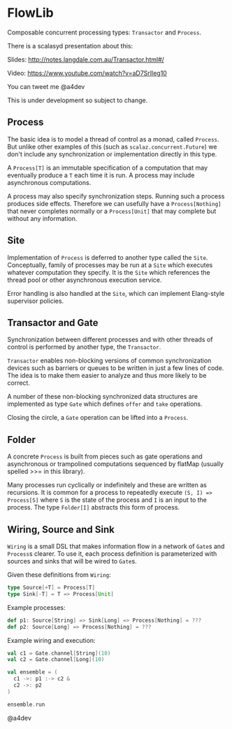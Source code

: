 FlowLib
=======

Composable concurrent processing types: `Transactor` and `Process`.

There is a scalasyd presentation about this:

Slides: http://notes.langdale.com.au/Transactor.html#/

Video: https://www.youtube.com/watch?v=aD7SrIleg10

You can tweet me @a4dev

This is under development so subject to change.  

Process
-------
The basic idea is to model a thread of control as a monad, called `Process`.  
But unlike other examples of this (such as `scalaz.concurrent.Future`)
we don't include any synchronization or implementation directly in this type.  

A `Process[T]` is an immutable specification of a computation 
that may eventually produce a `T` each time it is run.
A process may include asynchronous computations.

A process may also specify synchronization steps.
Running such a process produces side effects.
Therefore we can usefully have a `Process[Nothing]` 
that never completes normally or a `Process[Unit]` that 
may complete but without any information.

Site
----
Implementation of `Process` is deferred to another type called the `Site`.
Conceptually, family of processes may be run at a `Site` which
executes whatever computation they specify.
It is the `Site` which references the thread pool or other asynchronous
execution service.

Error handling is also handled at the `Site`, which can implement
Elang-style supervisor policies.


Transactor and Gate
-------------------
Synchronization between different processes and with
other threads of control is performed by another type, 
the `Transactor`.

`Transactor` enables non-blocking versions of common 
synchronization devices such as barriers or queues 
to be written in just a few lines of code.
The idea is to make them easier to analyze and thus 
more likely to be correct.

A number of these non-blocking synchronized data structures are
implemented as type `Gate` which defines `offer` and `take` 
operations. 

Closing the circle, a `Gate` operation can be lifted into a `Process`.

Folder
------
A concrete `Process` is built from pieces such as 
gate operations and asynchronous or trampolined computations
sequenced by flatMap (usually spelled >>= in this library). 

Many processes run cyclically or indefinitely and these
are written as recursions.  It is common for a process
to repeatedly execute `(S, I) => Process[S]` where `S`
is the state of the process and `I` is an input to the
process.  The type `Folder[I]` abstracts this form of process.

Wiring, Source and Sink
-----------------------
`Wiring` is a small DSL that makes information flow 
in a network of `Gate`s and `Process`s clearer.
To use it, each process definition is parameterized 
with sources and sinks that will be wired to `Gate`s.

Given these definitions from `Wiring`:
```scala
type Source[+T] = Process[T]
type Sink[-T] = T => Process[Unit]
```

Example processes:

```scala
def p1: Source[String] => Sink[Long] => Process[Nothing] = ???
def p2: Source[Long] => Process[Nothing] = ???
```

Example wiring and execution:

```scala
val c1 = Gate.channel[String](10)
val c2 = Gate.channel[Long](10)

val ensemble = (
  c1 ->: p1 :-> c2 &
  c2 ->: p2
)

ensemble.run
```

@a4dev
